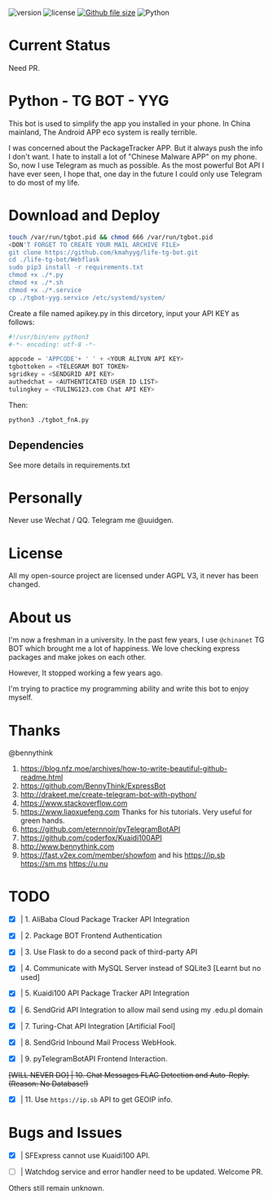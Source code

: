 ![version](https://img.shields.io/badge/version-1.0.1-blue.svg)
![license](https://img.shields.io/github/license/kmahyyg/life-tg-bot.svg)
[![Github file size](https://img.shields.io/github/size/webcaetano/craft/build/phaser-craft.min.js.svg)](https://github.com/kmahyyg/life-tg-bot)
![Python](https://img.shields.io/badge/Python-3.6-ff69b4.svg)

# Current Status

Need PR.

# Python - TG BOT - YYG

This bot is used to simplify the app you installed in your phone.
In China mainland, The Android APP eco system is really terrible.

I was concerned about the PackageTracker APP. But it always push the info I don't want.
I hate to install a lot of "Chinese Malware APP" on my phone. So, now I use Telegram as much as possible.
As the most powerful Bot API I have ever seen, I hope that, one day in the future I could only use Telegram to do most of my life.

# Download and Deploy

```bash
touch /var/run/tgbot.pid && chmod 666 /var/run/tgbot.pid
<DON'T FORGET TO CREATE YOUR MAIL ARCHIVE FILE>
git clone https://github.com/kmahyyg/life-tg-bot.git
cd ./life-tg-bot/Webflask
sudo pip3 install -r requirements.txt
chmod +x ./*.py
chmod +x ./*.sh
chmod +x ./*.service
cp ./tgbot-yyg.service /etc/systemd/system/
```

Create a file named apikey.py in this dircetory, input your API KEY as follows:

```python
#!/usr/bin/env python3
#-*- encoding: utf-8 -*-

appcode = 'APPCODE'+ ' ' + <YOUR ALIYUN API KEY>
tgbottoken = <TELEGRAM BOT TOKEN>
sgridkey = <SENDGRID API KEY>
authedchat = <AUTHENTICATED USER ID LIST>
tulingkey = <TULING123.com Chat API KEY>
```

Then:

```bash
python3 ./tgbot_fnA.py
```

## Dependencies

See more details in requirements.txt

# Personally

Never use Wechat / QQ. Telegram me @uuidgen.

# License

All my open-source project are licensed under AGPL V3, it never has been changed.

# About us

I'm now a freshman in a university. In the past few years, I use ```@chinanet``` TG BOT which brought me a lot of 
happiness. We love checking express packages and make jokes on each other.

However, It stopped working a few years ago.

I'm trying to practice my programming ability and write this bot to enjoy myself.

# Thanks

@bennythink

1. https://blog.nfz.moe/archives/how-to-write-beautiful-github-readme.html
2. https://github.com/BennyThink/ExpressBot
3. http://drakeet.me/create-telegram-bot-with-python/
4. https://www.stackoverflow.com
5. https://www.liaoxuefeng.com   Thanks for his tutorials. Very useful for green hands.
6. https://github.com/eternnoir/pyTelegramBotAPI
7. https://github.com/coderfox/Kuaidi100API
8. http://www.bennythink.com
9. https://fast.v2ex.com/member/showfom  and his https://ip.sb https://sm.ms https://u.nu

# TODO

- [x] | 1. AliBaba Cloud Package Tracker API Integration
- [x] | 2. Package BOT Frontend Authentication
- [x] | 3. Use Flask to do a second pack of third-party API
- [x] | 4. Communicate with MySQL Server instead of SQLite3 [Learnt but no used]
- [x] | 5. Kuaidi100 API Package Tracker API Integration
- [x] | 6. SendGrid API Integration to allow mail send using my .edu.pl domain

- [x] | 7. Turing-Chat API Integration [Artificial Fool]

- [X] | 8. SendGrid Inbound Mail Process WebHook. 

- [X] | 9. pyTelegramBotAPI Frontend Interaction.

<del> [WILL NEVER DO] | 10. Chat Messages FLAG Detection and Auto-Reply. (Reason: No Database!) </del>

- [X] | 11. Use ``` https://ip.sb ``` API to get GEOIP info.


# Bugs and Issues

- [x] | SFExpress cannot use Kuaidi100 API.

- [ ] | Watchdog service and error handler need to be updated. Welcome PR.

Others still remain unknown.


